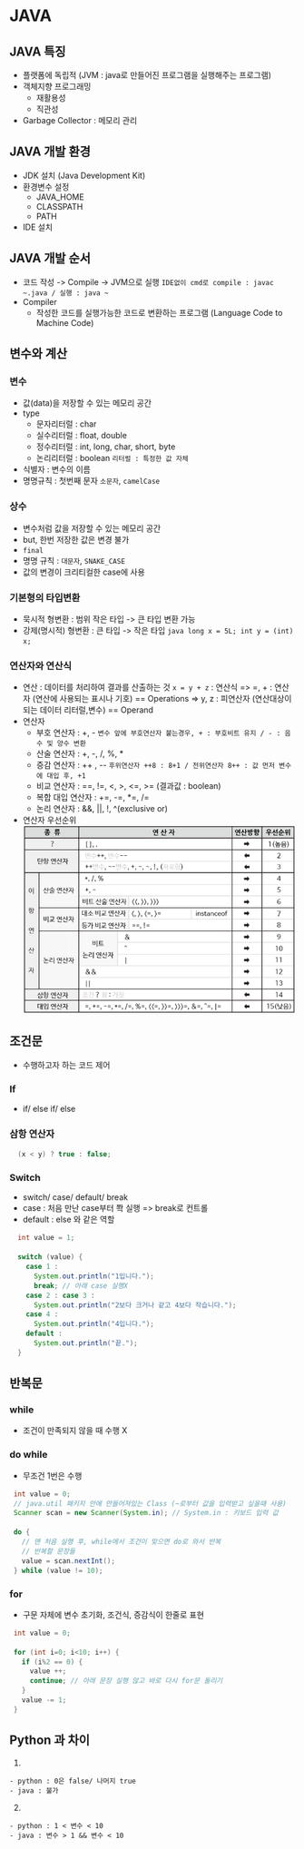 # JAVA

 ## JAVA 특징
   - 플랫폼에 독립적 (JVM : java로 만들어진 프로그램을 실행해주는 프로그램)
   - 객체지향 프로그래밍
     - 재활용성
     - 직관성
   - Garbage Collector : 메모리 관리
  
 ## JAVA 개발 환경
   - JDK 설치 (Java Development Kit)
   - 환경변수 설정
     - JAVA_HOME
     - CLASSPATH
     - PATH
   - IDE 설치

 ## JAVA 개발 순서
   - 코드 작성 -> Compile -> JVM으로 실행
   `IDE없이 cmd로 compile : javac ~.java / 실행 : java ~`
   - Compiler
     - 작성한 코드를 실행가능한 코드로 변환하는 프로그램 (Language Code to Machine Code)


 ## 변수와 계산
  ### 변수
   - 값(data)을 저장할 수 있는 메모리 공간
   - type
     - 문자리터럴 : char
     - 실수리터럴 : float, double
     - 정수리터럴 : int, long, char, short, byte
     - 논리리터럴 : boolean
     `리터럴 : 특정한 값 자체`
   - 식별자 : 변수의 이름
   - 명명규칙 : 첫번째 문자 `소문자`, `camelCase`
  
  ### 상수
   - 변수처럼 값을 저장할 수 있는 메모리 공간
   - but, 한번 저장한 값은 변경 불가
   - `final` 
   - 명명 규칙 : `대문자`, `SNAKE_CASE`
   - 값의 변경이 크리티컬한 case에 사용

  ### 기본형의 타입변환
   - 묵시적 형변환 : 범위 작은 타입 -> 큰 타입 변환 가능
   - 강제(명시적) 형변환 : 큰 타입 -> 작은 타입
    ```java
      long x = 5L;
      int y = (int) x;
    ```
  ### 연산자와 연산식
   - 연산 : 데이터를 처리하여 결과를 산출하는 것
    `x = y + z` : 연산식
    => =, + : 연산자 (연산에 사용되는 표시나 기호) == Operations
    => y, z : 피연산자 (연산대상이 되는 데이터 리터럴,변수) == Operand
   - 연산자
     - 부호 연산자 : +, -
      `변수 앞에 부호연산자 붙는경우, + : 부호비트 유지 / - : 음수 및 양수 변환`
     - 산술 연산자 : +, -, /, %, *
     - 증감 연산자 : ++ , -- 
      `후위연산자 ++8 : 8+1 / 전위연산자 8++ : 값 먼저 변수에 대입 후, +1`
     - 비교 연산자 : ==, !=, <, >, <=, >= (결과값 : boolean)
     - 복합 대입 연산자 : +=, -=, *=, /=
     - 논리 연산자 : &&, ||, !, ^(exclusive or)
   - 연산자 우선순위
     ![java_operator](Java.assets/java_operator.png)
  
 ## 조건문
   - 수행하고자 하는 코드 제어
  ### If
   - if/ else if/ else
  
  ### 삼항 연산자
  ```java
    (x < y) ? true : false;
  ``` 
  ### Switch
   - switch/ case/ default/ break
   - case : 처음 만난 case부터 쫙 실행 => break로 컨트롤
   - default : else 와 같은 역할
  ```java
    int value = 1;

    switch (value) {
      case 1 :
        System.out.println("1입니다.");
        break; // 아래 case 실행X
      case 2 : case 3 :
        System.out.println("2보다 크거나 같고 4보다 작습니다.");
      case 4 :
        System.out.println("4입니다.");
      default :
        System.out.println("끝.");
    }
  ```

 ## 반복문
  ### while
   - 조건이 만족되지 않을 때 수행 X
  
  ### do while
   - 무조건 1번은 수행
   ```java
    int value = 0;
    // java.util 패키지 안에 만들어져있는 Class (~로부터 값을 입력받고 싶을때 사용)
    Scanner scan = new Scanner(System.in); // System.in : 키보드 입력 값

    do {
      // 맨 처음 실행 후, while에서 조건이 맞으면 do로 와서 반복
      // 반복할 문장들
      value = scan.nextInt(); 
    } while (value != 10);
   ```

  ### for
   - 구문 자체에 변수 초기화, 조건식, 증감식이 한줄로 표현
   ```java
    int value = 0;
    
    for (int i=0; i<10; i++) {
      if (i%2 == 0) {
        value ++;
        continue; // 아래 문장 실행 않고 바로 다시 for문 돌리기
      }
      value -= 1;
    }
   ```


 ## Python 과 차이
   1. 
    - python : 0은 false/ 나머지 true
    - java : 불가
   2. 
    - python : 1 < 변수 < 10
    - java : 변수 > 1 && 변수 < 10
    